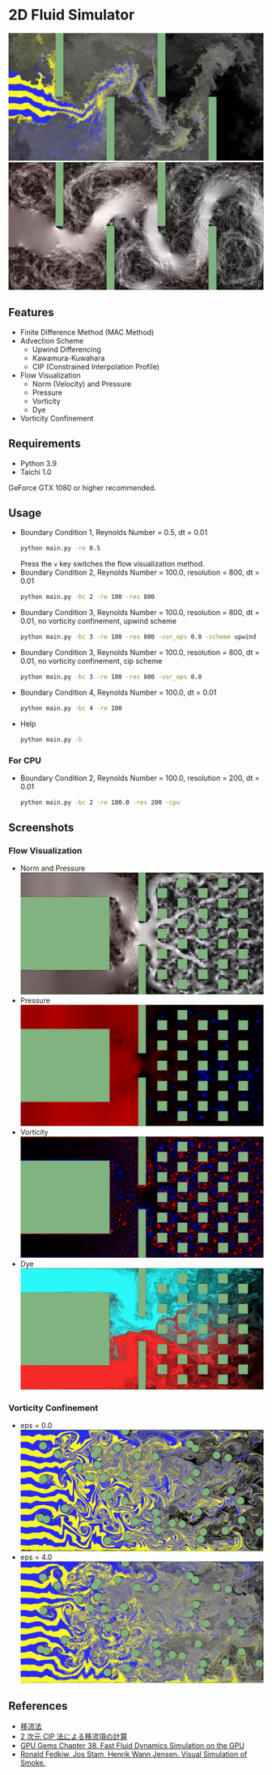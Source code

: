 # 2D Fluid Simulator

![baundary_condition_2_dye](./images/bc2_res1600_re100_cip_vc4_dye.jpg)
![baundary_condition_2_norm](./images/bc2_res1600_re100_cip_vc4_norm.jpg)

## Features

- Finite Difference Method (MAC Method)
- Advection Scheme
  - Upwind Differencing
  - Kawamura-Kuwahara
  - CIP (Constrained Interpolation Profile)
- Flow Visualization
  - Norm (Velocity) and Pressure
  - Pressure
  - Vorticity
  - Dye
- Vorticity Confinement

## Requirements

- Python 3.9
- Taichi 1.0

GeForce GTX 1080 or higher recommended.

## Usage

- Boundary Condition 1, Reynolds Number = 0.5, dt = 0.01
  ```bash
  python main.py -re 0.5
  ```
  Press the `v` key switches the flow visualization method.
- Boundary Condition 2, Reynolds Number = 100.0, resolution = 800, dt = 0.01
  ```bash
  python main.py -bc 2 -re 100 -res 800
  ```
- Boundary Condition 3, Reynolds Number = 100.0, resolution = 800, dt = 0.01, no vorticity confinement, upwind scheme
  ```bash
  python main.py -bc 3 -re 100 -res 800 -vor_eps 0.0 -scheme upwind
  ```
- Boundary Condition 3, Reynolds Number = 100.0, resolution = 800, dt = 0.01, no vorticity confinement, cip scheme
  ```bash
  python main.py -bc 3 -re 100 -res 800 -vor_eps 0.0
  ```
- Boundary Condition 4, Reynolds Number = 100.0, dt = 0.01
  ```bash
  python main.py -bc 4 -re 100
  ```
- Help
  ```bash
  python main.py -h
  ```

### For CPU

- Boundary Condition 2, Reynolds Number = 100.0, resolution = 200, dt = 0.01
  ```bash
  python main.py -bc 2 -re 100.0 -res 200 -cpu
  ```

## Screenshots

### Flow Visualization

- Norm and Pressure
  ![norm_and_pressure](./images/bc4_res800_re100_cip_vc4_norm.jpg)
- Pressure
  ![pressure](./images/bc4_res800_re100_cip_vc4_pressure.jpg)
- Vorticity
  ![vorticity](./images/bc4_res800_re100_cip_vc4_vorticity.jpg)
- Dye
  ![dye](./images/bc4_res800_re100_cip_vc4_dye.jpg)

### Vorticity Confinement

- eps = 0.0
  ![no_vorticity_confinement](./images/bc3_res800_re1000_cip_vc0_dye.jpg)
- eps = 4.0
  ![vorticity_confinement](./images/bc3_res800_re1000_cip_vc4_dye.jpg)

## References

- [移流法](http://www.slis.tsukuba.ac.jp/~fujisawa.makoto.fu/cgi-bin/wiki/index.php?%B0%DC%CE%AE%CB%A1)
- [2 次元 CIP 法による移流項の計算](https://i-ric.org/yasu/nbook2/04_Chapt04.html#cip)
- [GPU Gems Chapter 38. Fast Fluid Dynamics Simulation on the GPU
  ](https://developer.nvidia.com/gpugems/gpugems/part-vi-beyond-triangles/chapter-38-fast-fluid-dynamics-simulation-gpu)
- [Ronald Fedkiw, Jos Stam, Henrik Wann Jensen. Visual Simulation of Smoke.](https://web.stanford.edu/class/cs237d/smoke.pdf)
